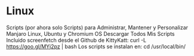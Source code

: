 # Linux
Scripts (por ahora solo Scripts) para Administrar, Mantener y Personalizar Manjaro Linux, Ubuntu y Chromium OS
Descargar Todos Mis Scripts Incluido screenfetch desde el Github de KittyKatt:
curl -L https://goo.gl/MYj2pz | bash
Los scripts se instalan en:
cd /usr/local/bin/
